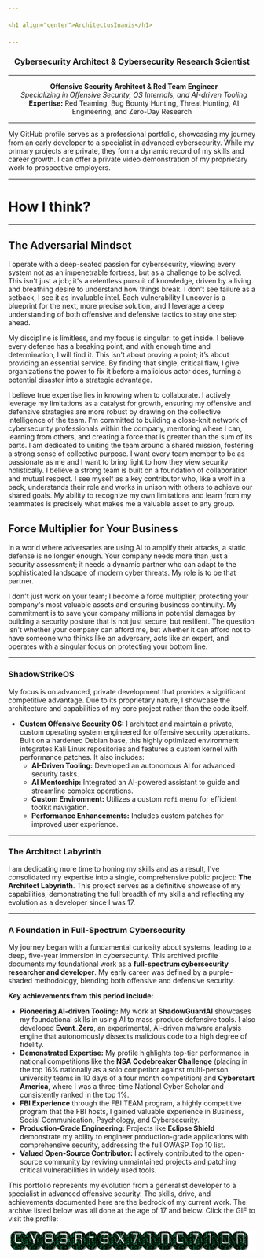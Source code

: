 ```yaml
---

<h1 align="center">ArchitectusInanis</h1>

---
```


<h3 align="center">Cybersecurity Architect & Cybersecurity Research Scientist</h3>

---

<p align="center">
  <strong>Offensive Security Architect & Red Team Engineer</strong><br>
  <em>Specializing in Offensive Security, OS Internals, and AI-driven Tooling</em><br>
  <strong>Expertise:</strong> Red Teaming, Bug Bounty Hunting, Threat Hunting, AI Engineering, and Zero-Day Research
</p>

---

My GitHub profile serves as a professional portfolio, showcasing my journey from an early developer to a specialist in advanced cybersecurity. While my primary projects are private, they form a dynamic record of my skills and career growth. I can offer a private video demonstration of my proprietary work to prospective employers.

---

# How I think?

---

## The Adversarial Mindset

I operate with a deep-seated passion for cybersecurity, viewing every system not as an impenetrable fortress, but as a challenge to be solved. This isn't just a job; it's a relentless pursuit of knowledge, driven by a living and breathing desire to understand how things break. I don't see failure as a setback, I see it as invaluable intel. Each vulnerability I uncover is a blueprint for the next, more precise solution, and I leverage a deep understanding of both offensive and defensive tactics to stay one step ahead.

My discipline is limitless, and my focus is singular: to get inside. I believe every defense has a breaking point, and with enough time and determination, I will find it. This isn't about proving a point; it’s about providing an essential service. By finding that single, critical flaw, I give organizations the power to fix it before a malicious actor does, turning a potential disaster into a strategic advantage.

I believe true expertise lies in knowing when to collaborate. I actively leverage my limitations as a catalyst for growth, ensuring my offensive and defensive strategies are more robust by drawing on the collective intelligence of the team. I'm committed to building a close-knit network of cybersecurity professionals within the company, mentoring where I can, learning from others, and creating a force that is greater than the sum of its parts. I am dedicated to uniting the team around a shared mission, fostering a strong sense of collective purpose. I want every team member to be as passionate as me and I want to bring light to how they view security holistically. I believe a strong team is built on a foundation of collaboration and mutual respect. I see myself as a key contributor who, like a wolf in a pack, understands their role and works in unison with others to achieve our shared goals. My ability to recognize my own limitations and learn from my teammates is precisely what makes me a valuable asset to any group.

## Force Multiplier for Your Business

In a world where adversaries are using AI to amplify their attacks, a static defense is no longer enough. Your company needs more than just a security assessment; it needs a dynamic partner who can adapt to the sophisticated landscape of modern cyber threats. My role is to be that partner.

I don't just work on your team; I become a force multiplier, protecting your company's most valuable assets and ensuring business continuity. My commitment is to save your company millions in potential damages by building a security posture that is not just secure, but resilient. The question isn't whether your company can afford me, but whether it can afford not to have someone who thinks like an adversary, acts like an expert, and operates with a singular focus on protecting your bottom line.

---

### ShadowStrikeOS

My focus is on advanced, private development that provides a significant competitive advantage. Due to its proprietary nature, I showcase the architecture and capabilities of my core project rather than the code itself.

* **Custom Offensive Security OS:** I architect and maintain a private, custom operating system engineered for offensive security operations. Built on a hardened Debian base, this highly optimized environment integrates Kali Linux repositories and features a custom kernel with performance patches. It also includes:
    * **AI-Driven Tooling:** Developed an autonomous AI for advanced security tasks.
    * **AI Mentorship:** Integrated an AI-powered assistant to guide and streamline complex operations.
    * **Custom Environment:** Utilizes a custom `rofi` menu for efficient toolkit navigation.
    * **Performance Enhancements:** Includes custom patches for improved user experience.

---

### The Architect Labyrinth

I am dedicating more time to honing my skills and as a result, I've consolidated my expertise into a single, comprehensive public project: **The Architect Labyrinth**. This project serves as a definitive showcase of my capabilities, demonstrating the full breadth of my skills and reflecting my evolution as a developer since I was 17.

---

### A Foundation in Full-Spectrum Cybersecurity

My journey began with a fundamental curiosity about systems, leading to a deep, five-year immersion in cybersecurity. This archived profile documents my foundational work as a **full-spectrum cybersecurity researcher and developer**. My early career was defined by a purple-shaded methodology, blending both offensive and defensive security.

**Key achievements from this period include:**

* **Pioneering AI-driven Tooling:** My work at **ShadowGuardAI** showcases my foundational skills in using AI to mass-produce defensive tools. I also developed **Event_Zero**, an experimental, AI-driven malware analysis engine that autonomously dissects malicious code to a high degree of fidelity.
* **Demonstrated Expertise:** My profile highlights top-tier performance in national competitions like the **NSA Codebreaker Challenge** (placing in the top 16% nationally as a solo competitor against multi-person university teams in 10 days of a four month competition) and **Cyberstart America**, where I was a three-time National Cyber Scholar and consistently ranked in the top 1%.
* **FBI Experience** through the FBI TEAM program, a highly competitive program that the FBI hosts, I gained valuable experience in Business, Social Communication, Psychology, and Cybersecurity.
* **Production-Grade Engineering:** Projects like **Eclipse Shield** demonstrate my ability to engineer production-grade applications with comprehensive security, addressing the full OWASP Top 10 list.
* **Valued Open-Source Contributor:** I actively contributed to the open-source community by reviving unmaintained projects and patching critical vulnerabilities in widely used tools.

This portfolio represents my evolution from a generalist developer to a specialist in advanced offensive security. The skills, drive, and achievements documented here are the bedrock of my current work. The archive listed below was all done at the age of 17 and below. Click the GIF to visit the profile:

<p align="center">
  <a href="https://github.com/CY83R-3X71NC710N" target="_blank" rel="noopener noreferrer">
    <img src="https://raw.githubusercontent.com/ArchitectusInanis/ArchitectusInanis/main/cy83r-3x71nc710n-text.gif" alt="CY83R-3X71NC710N Archive">
  </a>
</p>
